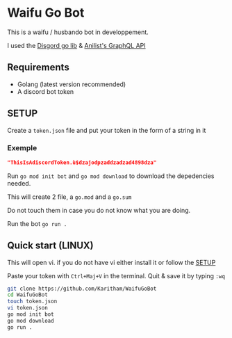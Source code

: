 # Waifu Go Bot

This is a waifu / husbando bot in developpement.

I used the [Disgord go lib](github.com/andersfylling/disgord) & [Anilist's GraphQL API](https://github.com/AniList/ApiV2-GraphQL-Docs)

## Requirements

* Golang (latest version recommended)
* A discord bot token

## SETUP

Create a `token.json` file and put your token in the form of a string in it

### Exemple

```json
"ThisIsAdiscordToken.ù$dzajodpzaddzadzad4898dza"
```

Run `go mod init bot` and `go mod download` to download the depedencies needed.

This will create 2 file, a `go.mod` and a `go.sum`

Do not touch them in case you do not know what you are doing.

Run the bot `go run .`

## Quick start (LINUX)

This will open vi. if you do not have vi either install it or follow the [SETUP](#setup)

Paste your token with `Ctrl+Maj+V` in the terminal. Quit & save it by typing `:wq`

```sh
git clone https://github.com/Karitham/WaifuGoBot
cd WaifuGoBot
touch token.json
vi token.json
go mod init bot
go mod download
go run .
```

